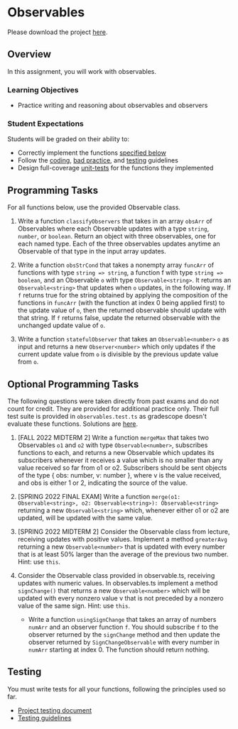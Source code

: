 # Observables

Please download the project [here](../archives/ec-observables.zip).

## Overview

In this assignment, you will work with observables.

### Learning Objectives

- Practice writing and reasoning about observables and observers

### Student Expectations

Students will be graded on their ability to:

- Correctly implement the functions [specified below](#programming-tasks)
- Follow the [coding](../../guidelines/CODING.md), [bad practice](../../guidelines/BAD_PRACTICES.md), and [testing](../../guidelines/TESTING.md) guidelines
- Design full-coverage [unit-tests](#testing) for the functions they implemented


## Programming Tasks

For all functions below, use the provided Observable class.

1. Write a function `classifyObservers` that takes in an array `obsArr` of Observables where each Observable updates with a type `string`, `number`, or  `boolean`. Return an object with three observables, one for each named type.  Each of the three observables updates anytime an Observable of that type in the input array updates.

2. Write a function `obsStrCond` that takes a nonempty array `funcArr` of functions with type `string => string`, a function f with type `string => boolean`, and an Observable `o` with type `Observable<string>`. It returns an `Observable<string>` that updates when `o` updates, in the following way. If `f` returns true for the string obtained by applying the composition of the functions in `funcArr` (with the function at index 0 being applied first) to the update value of `o`, then the returned observable should update with that string. If `f` returns false, update the returned observable with the unchanged update value of `o`.

3. Write a function `statefulObserver` that takes an `Observable<number>` `o` as input and returns a new `Observer<number>` which only updates if the current update value from `o` is divisible by the previous update value from `o`.

## Optional Programming Tasks

The following questions were taken directly from past exams and do not count for credit. They are provided for additional practice only. Their full test suite is provided in `observables.test.ts` as gradescope doesn't evaluate these functions. Solutions are [here](#).

1. [FALL 2022 MIDTERM 2] Write a function `mergeMax` that takes two Observables `o1` and `o2` with type `Observable<number>`, subscribes functions to each, and returns a new Observable which updates its subscribers whenever it receives a value which is no smaller than any value received so far from o1 or o2. Subscribers should be sent objects of the type { obs: number, v: number }, where v is the value received, and obs is either 1 or 2, indicating the source of the value.

2. [SPRING 2022 FINAL EXAM] Write a function `merge(o1: Observable<string>, o2: Observable<string>): Observable<string>` returning a new `Observable<string>` which, whenever either o1 or o2 are updated, will be updated with the same value.

3. [SPRING 2022 MIDTERM 2] Consider the Observable class from lecture, receiving updates with positive values. Implement a method `greaterAvg` returning a new `Observable<number>` that is updated with every number that is at least 50% larger than the average of the previous two number. Hint: use `this`.

4.  Consider the Observable class provided in observable.ts, receiving updates with numeric values. In observables.ts implement a method `signChange()` that returns a new `Observable<number>` which will be updated with every nonzero value v that is not preceded by a nonzero value of the same sign. Hint: use `this`.

    - Write a function `usingSignChange` that takes an array of numbers `numArr` and an observer function `f`. You should subscribe `f` to the observer returned by the `signChange` method and then update the observer returned by `SignChangeObservable` with every number in `numArr` starting at index 0. The function should return nothing.


## Testing

You must write tests for all your functions, following the principles used so far.

- [Project testing document](../../resources/homework/TESTING.md)
- [Testing guidelines](../../guidelines/TESTING.md)
